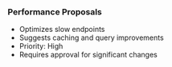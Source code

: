 ### Performance Proposals

- Optimizes slow endpoints
- Suggests caching and query improvements
- Priority: High
- Requires approval for significant changes
